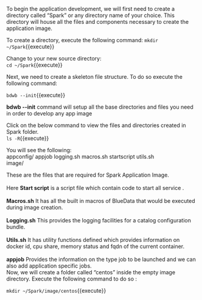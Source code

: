 To begin the application development, we will first need to create a directory called “Spark” or any directory name of your choice. This directory will house all the files and components necessary to create the application image. 

To create a directory, execute the following command:
`mkdir ~/Spark`{{execute}}<br>

Change to your new source directory:<br>
`cd ~/Spark`{{execute}}<br>

Next, we need to create a skeleton file structure. To do so execute the following command:

`bdwb --init`{{execute}}

 <b>bdwb --init</b> command will setup all the base directories and files you need in order to develop any app image

Click on the below command to view the files and directories created in Spark folder.<br>
`ls -R`{{execute}}

You will see the following:
<br>appconfig/
appjob  logging.sh  macros.sh  startscript  utils.sh
<br>image/


These are the files that are required for Spark Application Image.<br>
<br>
Here <b>Start script</b> is a script file which contain code to start all service .
<br>
<br><b>Macros.sh</b> It has all the built in macros of BlueData that would be executed during image creation.
<br>
<br><b>Logging.sh</b> This provides the logging facilities for a catalog configuration bundle. 
<br>
<br><b>Utils.sh</b> It has utility functions defined which provides information on docker id, cpu share, memory status and fqdn of the current container.
<br>
<br><b>appjob</b> Provides the information on the type job to be launched and we can also add application specific jobs.
<br>
Now, we will create a folder called “centos” inside the empty image directory. Execute the following command to do so :

`mkdir ~/Spark/image/centos`{{execute}}
